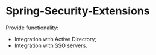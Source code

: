 # Spring-Security-Extensions

Provide functionality: 
- Integration with Active Directory; 
- Integration with SSO servers.
